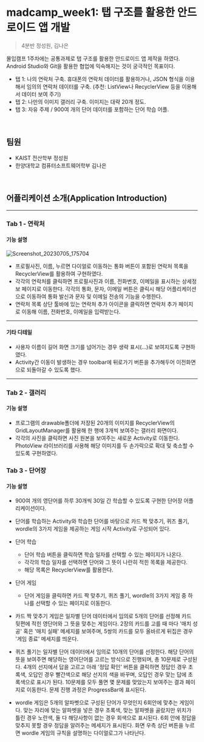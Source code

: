 # madcamp_week1: 탭 구조를 활용한 안드로이드 앱 개발
> 4분반 정성원, 김나은

몰입캠프 1주차에는 공통과제로 탭 구조를 활용한 안드로이드 앱 제작을 하였다.
Android Studio와 Git을 활용한 협업에 익숙해지는 것이 궁극적인 목표이다.
* 탭 1: 나의 연락처 구축. 휴대폰의 연락처 데이터를 활용하거나, JSON 형식을 이용해서 임의의 연락처 데이터를 구축. (추천: ListView나 RecyclerView 등을 이용해서 데이터 보여 주기)
* 탭 2: 나만의 이미지 갤러리 구축. 이미지는 대략 20개 정도.
* 탭 3: 자유 주제 / 900여 개의 단어 데이터를 포함하는 단어 학습 어플.

<br/>

## 팀원

* KAIST 전산학부 정성원
* 한양대학교 컴퓨터소프트웨어학부 김나은


<br/>

## 어플리케이션 소개(Application Introduction)
***

### Tab 1 - 연락처
#### 기능 설명
![Screenshot_20230705_175704](https://github.com/Naeunnkim/madcamp_week1/assets/128071056/0a7efe3b-8171-4a8a-9bc3-b7effdb086b9)

- 프로필사진, 이름, 누르면 다이얼로 이동하는 통화 버튼이 포함된 연락처 목록을 RecyclerView를 활용하여 구현하였다.
- 각각의 연락처를 클릭하면 프로필사진과 이름, 전화번호, 이메일을 표시하는 상세정보 페이지로 이동한다. 각각의 통화, 문자, 이메일 버튼은 클릭시 해당 어플리케이션으로 이동하여 통화 발신과 문자 및 이메일 전송의 기능을 수행한다.
- 연락처 목록 상단 툴바에 있는 연락처 추가 아이콘을 클릭하면 연락처 추가 페이지로 이동해 이름, 전화번호, 이메일을 입력받는다.
***

#### 기타 디테일
- 사용자 이름이 길어 화면 크기를 넘어가는 경우 생략 표시(...)로 보여지도록 구현하였다.
- Activity간 이동이 발생하는 경우 toolbar에 뒤로가기 버튼을 추가해두어 이전화면으로 되돌아갈 수 있도록 했다.
***

### Tab 2 - 갤러리
#### 기능 설명
- 프로그램의 drawable폴더에 저장된 20개의 이미지를 RecyclerView의 GridLayoutManager를 활용해 한 행에 3개씩 보여주는 갤러리 화면이다.
- 각각의 사진을 클릭하면 사진 원본을 보여주는 새로운 Activity로 이동한다. PhotoView 라이브러리를 사용해 해당 이미지를 두 손가락으로 확대 및 축소할 수 있도록 구현하였다.

### Tab 3 - 단어장
#### 기능 설명
- 900여 개의 영단어를 하루 30개씩 30일 간 학습할 수 있도록 구현한 단어장 어플리케이션이다.
- 단어를 학습하는 Activity와 학습한 단어를 바탕으로 카드 짝 맞추기, 퀴즈 풀기, wordle의 3가지 게임을 제공하는 게임 시작 Activity로 구성되어 있다.
- 단어 학습
  - 단어 학습 버튼을 클릭하면 학습 일자를 선택할 수 있는 페이지가 나온다.
  - 각각의 학습 일자를 선택하면 단어와 그 뜻이 나란히 적힌 목록을 제공한다.
  - 해당 목록은 RecyclerView를 활용한다.
 
- 단어 게임
  - 단어 게임을 클릭하면 카드 짝 맞추기, 퀴즈 풀기, wordle의 3가지 게임 중 하나를 선택할 수 있는 페이지로 이동한다.
 
 - 카드 짝 맞추기 게임은 일자별 단어 데이터에서 임의로 5개의 단어를 선정해 카드 뒷편에 적힌 영단어와 그 뜻을 맞추는 게임이다. 2장의 카드를 고를 때 마다 '매치 성공' 혹은 '매치 실패' 메세지를 보여주며, 5쌍의 카드를 모두 올바르게 뒤집은 경우 '게임 종료' 메세지를 띄운다.
  - 퀴즈 풀기는 일자별 단어 데이터에서 임의로 10개의 단어를 선정한다. 해당 단어의 뜻을 보여주면 해당하는 영어단어를 고르는 방식으로 진행되며, 총 10문제로 구성된다. 4개의 선지에서 답을 고르고 아래 '정답 확인' 버튼을 클릭하면 정답인 경우 초록색, 오답인 경우 빨간색으로 해당 선지의 색을 바꾸며, 오답인 경우 맞는 답에 초록색으로 표시가 된다. 10문제를 모두 풀면 몇 문제를 맞았는지 보여주는 결과 페이지로 이동한다. 문제 진행 과정은 ProgressBar에 표시된다.
  - wordle 게임은 5개의 알파벳으로 구성된 단어가 무엇인지 6회안에 맞추는 게임이다. 맞는 자리에 맞는 알파벳을 넣은 경우 초록색, 맞는 알파벳을 골랐지만 위치가 틀린 경우 노란색, 둘 다 해당사항이 없는 경우 회색으로 표시된다. 6회 안에 정답을 맞추지 못할 경우 정답을 알려주는 메세지가 표시된다. 화면 우측 상단 버튼을 누르면 wordle 게임의 규칙을 설명하는 다이얼로그가 나타난다.
